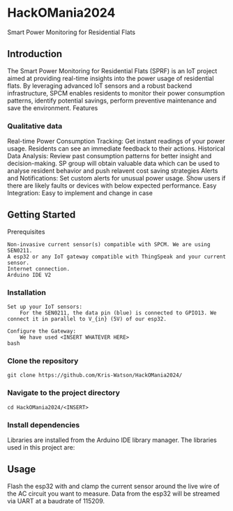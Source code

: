 # HackOMania2024

Smart Power Monitoring for Residential Flats

## Introduction

The Smart Power Monitoring for Residential Flats (SPRF) is an IoT project aimed at providing real-time insights into the power usage of residential flats. By leveraging advanced IoT sensors and a robust backend infrastructure, SPCM enables residents to monitor their power consumption patterns, identify potential savings, perform preventive maintenance and save the environment.
Features

### Qualitative data
Real-time Power Consumption Tracking: Get instant readings of your power usage. Residents can see an immediate feedback to their actions.
Historical Data Analysis: Review past consumption patterns for better insight and decision-making. SP group will obtain valuable data which can be used to analyse resident behavior and push relavent cost saving strategies 
Alerts and Notifications: Set custom alerts for unusual power usage. Show users if there are likely faults or devices with below expected performance.
Easy Integration: Easy to implement and change in case 

## Getting Started
Prerequisites

    Non-invasive current sensor(s) compatible with SPCM. We are using SEN0211.
    A esp32 or any IoT gateway compatible with ThingSpeak and your current sensor.
    Internet connection.
    Arduino IDE V2

### Installation

    Set up your IoT sensors:
        For the SEN0211, the data pin (blue) is connected to GPIO13. We connect it in parallel to V_{in} (5V) of our esp32. 

    Configure the Gateway:
        We have used <INSERT WHATEVER HERE>
    bash

### Clone the repository
    git clone https://github.com/Kris-Watson/HackOMania2024/

### Navigate to the project directory
    cd HackOMania2024/<INSERT>

### Install dependencies
Libraries are installed from the Arduino IDE library manager. The libraries used in this project are:
        

## Usage
Flash the esp32 with <INSERT FILE NAME> and clamp the current sensor around the live wire of the AC circuit you want to measure. Data from the esp32 will be streamed via UART at a baudrate of 115209.
